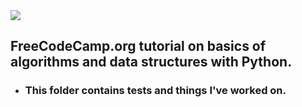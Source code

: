 <img src="https://encrypted-tbn0.gstatic.com/images?q=tbn:ANd9GcS2-9GqKZT3opn8eiEyb6AOOa7jYCl3qQlRJQ&usqp=CAU"/>

## FreeCodeCamp.org tutorial on basics of algorithms and data structures with Python.
- ### This folder contains tests and things I've worked on.